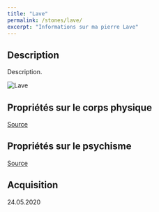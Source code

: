 ```yaml
---
title: "Lave"
permalink: /stones/lave/
excerpt: "Informations sur ma pierre Lave"
---
```


## Description
Description.

![Lave](/images/stones//images/Lave_Kerstin_20200524.jpg "Lave")

## Propriétés sur le corps physique


[Source](https://)


## Propriétés sur le psychisme


[Source](https://)

## Acquisition


24.05.2020
